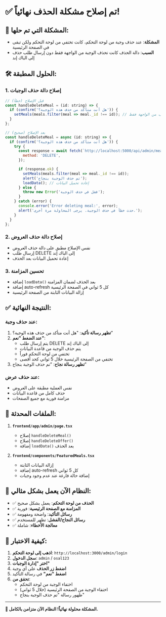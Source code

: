 # ✅ تم إصلاح مشكلة الحذف نهائياً!

## 🎯 المشكلة التي تم حلها:
- **المشكلة**: عند حذف وجبة من لوحة التحكم، كانت تختفي من لوحة التحكم ولكن تبقى في الصفحة الرئيسية
- **السبب**: دالة الحذف كانت تحذف الوجبة من الواجهة فقط دون إرسال طلب حذف إلى الباك إند

## 🛠️ الحلول المطبقة:

### 1. **إصلاح دالة حذف الوجبات**
```javascript
// قبل الإصلاح (خطأ)
const handleDeleteMeal = (id: string) => {
  if (confirm('هل أنت متأكد من حذف هذه الوجبة؟')) {
    setMeals(meals.filter(meal => meal._id !== id)); // حذف من الواجهة فقط
  }
};

// بعد الإصلاح (صحيح)
const handleDeleteMeal = async (id: string) => {
  if (confirm('هل أنت متأكد من حذف هذه الوجبة؟')) {
    try {
      const response = await fetch(`http://localhost:5000/api/admin/meals/${id}`, {
        method: 'DELETE',
      });

      if (response.ok) {
        setMeals(meals.filter(meal => meal._id !== id));
        alert('تم حذف الوجبة بنجاح');
        loadData(); // إعادة تحميل البيانات
      } else {
        throw new Error('فشل في حذف الوجبة');
      }
    } catch (error) {
      console.error('Error deleting meal:', error);
      alert('حدث خطأ في حذف الوجبة. يرجى المحاولة مرة أخرى.');
    }
  }
};
```

### 2. **إصلاح دالة حذف العروض**
- نفس الإصلاح مطبق على دالة حذف العروض
- إرسال طلب DELETE إلى الباك إند
- إعادة تحميل البيانات بعد الحذف

### 3. **تحسين المزامنة**
- إضافة `loadData()` بعد الحذف لضمان المزامنة
- إضافة auto-refresh كل 5 ثواني في الصفحة الرئيسية
- إزالة البيانات الثابتة من الصفحة الرئيسية

## ✅ النتيجة النهائية:

### **عند حذف وجبة:**
1. **تظهر رسالة تأكيد**: "هل أنت متأكد من حذف هذه الوجبة؟"
2. **عند الضغط "نعم"**:
   - يتم إرسال طلب DELETE إلى الباك إند
   - يتم حذف الوجبة من قاعدة البيانات
   - تختفي من لوحة التحكم فوراً
   - تختفي من الصفحة الرئيسية خلال 5 ثواني كحد أقصى
3. **تظهر رسالة نجاح**: "تم حذف الوجبة بنجاح"

### **عند حذف عرض:**
- نفس العملية مطبقة على العروض
- حذف كامل من قاعدة البيانات
- مزامنة فورية مع جميع الصفحات

## 🔧 الملفات المحدثة:

1. **`frontend/app/admin/page.tsx`**
   - إصلاح `handleDeleteMeal()`
   - إصلاح `handleDeleteOffer()`
   - إضافة `loadData()` بعد الحذف

2. **`frontend/components/FeaturedMeals.tsx`**
   - إزالة البيانات الثابتة
   - إضافة auto-refresh كل 5 ثواني
   - إضافة حالة فارغة عند عدم وجود وجبات

## 🎉 النظام الآن يعمل بشكل مثالي:

- ✅ **الحذف من لوحة التحكم**: يعمل بشكل صحيح
- ✅ **المزامنة مع الصفحة الرئيسية**: فورية
- ✅ **رسائل التأكيد**: واضحة ومفهومة
- ✅ **رسائل النجاح/الفشل**: تظهر للمستخدم
- ✅ **معالجة الأخطاء**: شاملة

## 🚀 كيفية الاختبار:

1. **اذهب إلى لوحة التحكم**: `http://localhost:3000/admin/login`
2. **سجل الدخول**: `admin` / `osal123`
3. **اختر "إدارة الوجبات"**
4. **اضغط زر الحذف** على أي وجبة
5. **اضغط "نعم"** في رسالة التأكيد
6. **تحقق من**:
   - اختفاء الوجبة من لوحة التحكم
   - اختفاء الوجبة من الصفحة الرئيسية (خلال 5 ثواني)
   - ظهور رسالة "تم حذف الوجبة بنجاح"

---

**🎉 المشكلة محلولة نهائياً! النظام الآن متزامن بالكامل.**



